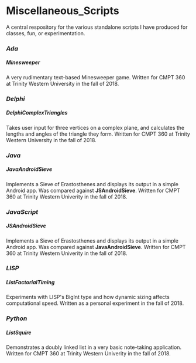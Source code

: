 # Miscellaneous_Scripts
A central respository for the various standalone scripts I have produced for classes, fun, or experimentation.

### *Ada*

##### **Minesweeper**
A very rudimentary text-based Minesweeper game. Written for CMPT 360 at Trinity Western University in the fall of 2018.

### *Delphi*

##### **DelphiComplexTriangles**
Takes user input for three vertices on a complex plane, and calculates the lengths and angles of the triangle they form. Written for CMPT 360 at Trinity Western University in the fall of 2018.

### *Java*

##### **JavaAndroidSieve**
Implements a Sieve of Erastosthenes and displays its output in a simple Android app. Was compared against **JSAndroidSieve**. Written for CMPT 360 at Trinity Western Univerity in the fall of 2018.

### *JavaScript*

##### **JSAndroidSieve**
Implements a Sieve of Erastosthenes and displays its output in a simple Android app. Was compared against **JavaAndroidSieve**. Written for CMPT 360 at Trinity Western Univerity in the fall of 2018.

### *LISP*

##### **ListFactorialTiming**
Experiments with LISP's BigInt type and how dynamic sizing affects computational speed. Written as a personal experiment in the fall of 2018.

### *Python*

##### **ListSquire**
Demonstrates a doubly linked list in a very basic note-taking application. Written for CMPT 360 at Trinity Western Univerity in the fall of 2018.
